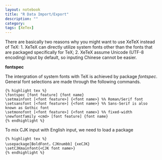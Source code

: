 ```yaml
---
layout: notebook
title: "R Data Import/Export"
description: ""
category:
tags: [XeTex]
---
```


<!--Some ideas: functions I want to talk about cat, scan, sink, file, open, close, pipe, dump, serialize-->


There are basically two reasons why you might want to use XeTeX instead of TeX: 1. XeTeX can directly utilize system fonts other than the fonts that are packaged specifically for TeX; 2. XeTeX assume Unicode (UTF-8 encoding) input by default, so inputing Chinese cannot be easier.

**fontspec**

The intergration of system fonts with TeX is achieved by package _fontspec_. General font selections are made through the following commands.

    {% highlight tex %}
    \fontspec [font feature] {font name}
    \setmainfont [<font feature>] {<font name>} %% Roman/Serif font
    \setsansfont [<font feature>] {<font name>} %% Sans-Serif is also known as Gothic font
    \setmonofont [<font feature>] {<font name>} %% fixed-width
    \newfontfamily <cmd> [font feature] {font name}
    {% endhighlight %}    

To mix CJK input with English input, we need to load a package
   
    {% highlight tex %}
    \usepackage[BoldFont，CJKnumbb] {xeCJK}
    \setCJKmainfont{<CJK font name>}
    {% endhighlight %}
